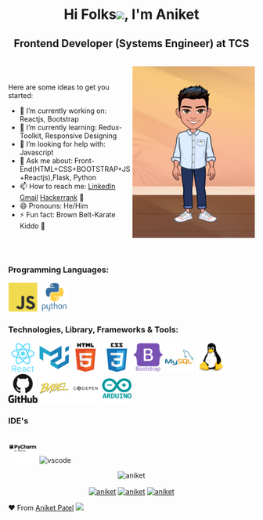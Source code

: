 <h1 align="center">Hi Folks<img src="https://raw.githubusercontent.com/iampavangandhi/iampavangandhi/master/gifs/Hi.gif" width="30px">, I'm Aniket</h1>
<h2 align="center">Frontend Developer (Systems Engineer) at TCS</h2>
<br/>
<img align="right" width="250" height="350" src="https://github.com/AniketCPatel/AniketCPatel/blob/master/Aniket_Avtar1.png" alt="banner that says Aniket Patel - software engineer alongside a cartoon illustration of Aniket">
<br>
<br>
Here are some ideas to get you started:

- 🔭 I’m currently working on: Reactjs, Bootstrap
- 🌱 I’m currently learning: Redux-Toolkit, Responsive Designing
- 🤔 I’m looking for help with: Javascript
- 💬 Ask me about: Front-End(HTML+CSS+BOOTSTRAP+JS+Reactjs),Flask, Python
- 📫 How to reach me: <a href="https://www.linkedin.com/in/aniket-patel-b910b1192">LinkedIn</a> [Gmail](mailto:aniketpatel26199@gmail.com) <a href="https://www.hackerrank.com/aniketpatel26199">Hackerrank</a> 💼
- 😄 Pronouns: He/Him
- ⚡ Fun fact: Brown Belt-Karate Kiddo 🥋
<br/>
<br/>
<h3>Programming Languages: </h3>
<p align="left">

<img style="margin: auto;" src=https://github.com/devicons/devicon/blob/master/icons/javascript/javascript-original.svg alt=js width="60" height="60"/>
 <img style="margin: auto;" src=https://github.com/devicons/devicon/blob/master/icons/python/python-original-wordmark.svg alt=python width="60" height="60"/>
</p>

<h3>Technologies, Library, Frameworks & Tools: </h3>
<p align="left">
<img style="margin: auto;" src=https://github.com/devicons/devicon/blob/master/icons/react/react-original-wordmark.svg alt=react width="60" height="60"/>

<img style="margin: auto;" src=https://github.com/devicons/devicon/blob/master/icons/materialui/materialui-original.svg alt=materialui width="60" height="60"/>
	<img style="margin: auto;" src=https://github.com/devicons/devicon/blob/master/icons/html5/html5-original-wordmark.svg alt=html5 width="60" height="60"/>
  	<img style="margin: auto;" src=https://github.com/devicons/devicon/blob/master/icons/css3/css3-original-wordmark.svg alt=css3 width="60" height="60"/>
  	<img style="margin: auto;" src=https://github.com/devicons/devicon/blob/master/icons/bootstrap/bootstrap-plain-wordmark.svg alt=bootstrap width="60" height="60"/>
	<img style="margin: auto;" src=https://github.com/devicons/devicon/blob/master/icons/mysql/mysql-original-wordmark.svg alt=mysql width="60" height="60"/>
	<img style="margin: auto;" src=https://github.com/devicons/devicon/blob/master/icons/linux/linux-original.svg alt=unix width="60" height="60"/>
 	<img style="margin: auto;" src=https://github.com/devicons/devicon/blob/master/icons/github/github-original-wordmark.svg alt=github width="60" height="60"/>
	<img style="margin: auto;" src=https://github.com/devicons/devicon/blob/master/icons/babel/babel-original.svg alt=babel width="60" height="60"/>
	<img style="margin: auto;" src=https://github.com/devicons/devicon/blob/master/icons/codepen/codepen-original-wordmark.svg alt=codepen width="60" height="60"/>
	<img style="margin: auto;" src=https://github.com/devicons/devicon/blob/master/icons/arduino/arduino-original-wordmark.svg alt=arduino width="60" height="60"/>
</p>
<h3>IDE's  </h3>
<p align="left">
 <img style="margin: auto;" src=https://github.com/devicons/devicon/blob/master/icons/pycharm/pycharm-original-wordmark.svg alt=pycharm width="60" height="60"/>
 <img style="margin: auto;" src="https://img.icons8.com/fluent/48/000000/visual-studio-code-2019.png" alt=vscode width="60" height="60"/>
</p>

<p align="center">
	<img style="margin: auto;" src=https://github-readme-stats.vercel.app/api?username=AniketCPatel&show_icons=true alt=aniket /> 
</p>

<p align="center">
<a href=https://www.facebook.com/profile.php?id=100007857766210 target="blank"><img align="center" src=https://cdn.jsdelivr.net/npm/simple-icons@3.0.1/icons/facebook.svg alt="aniket" height="40" width="40" /></a>
<a href=https://www.linkedin.com/in/aniket-patel-b910b1192 target="blank"><img align="center" src=https://cdn.jsdelivr.net/npm/simple-icons@3.0.1/icons/linkedin.svg alt="aniket" height="40" width="40" /></a>
<a href=https://www.hackerrank.com/aniketpatel26199 target="blank"><img align="center" src=https://cdn.jsdelivr.net/npm/simple-icons@3.0.1/icons/hackerrank.svg alt="aniket" height="40" width="40" /></a>
</p>

❤ From [Aniket Patel](https://github.com/AniketCPatel) <img src="https://media.giphy.com/media/LnQjpWaON8nhr21vNW/giphy.gif" width="60">
